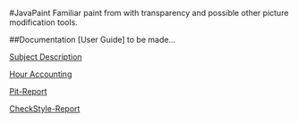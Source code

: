 #JavaPaint
Familiar paint from with transparency and possible other picture modification tools.

##Documentation
[User Guide] to be made...

[Subject Description](https://github.com/kapistelijaKrisu/JavaPaint/blob/master/Documentation/aiheenKuvausJaRakenne.md.save)

[Hour Accounting](https://github.com/kapistelijaKrisu/JavaPaint/blob/master/Documentation/hour-accounting.md)

[Pit-Report](https://htmlpreview.github.io/?https://github.com/kapistelijaKrisu/JavaPaint/blob/master/Documentation/pit/201703231850/index.html)

[CheckStyle-Report](https://htmlpreview.github.io/?https://github.com/kapistelijaKrisu/JavaPaint/blob/master/Documentation/checkstyle/checkstyle.html)
